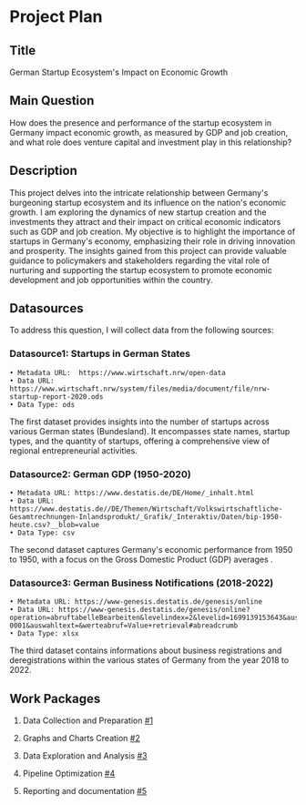 # Project Plan

## Title

German Startup Ecosystem's Impact on Economic Growth

## Main Question

How does the presence and performance of the startup ecosystem in Germany impact economic growth, as measured by GDP and job creation, and what role does venture capital and investment play in this relationship?

## Description

This project delves into the intricate relationship between Germany's burgeoning startup ecosystem and its influence on the nation's economic growth. I am exploring the dynamics of new startup creation and the investments they attract and their impact on critical economic indicators such as GDP and job creation.
My objective is to highlight the importance of startups in Germany's economy, emphasizing their role in driving innovation and prosperity. The insights gained from this project can provide valuable guidance to policymakers and stakeholders regarding the vital role of nurturing and supporting the startup ecosystem to promote economic development and job opportunities within the country.


## Datasources

To address this question,  I will collect data from the following sources:

### Datasource1: Startups in German States
	• Metadata URL:  https://www.wirtschaft.nrw/open-data
	• Data URL:  https://www.wirtschaft.nrw/system/files/media/document/file/nrw-startup-report-2020.ods
	• Data Type: ods
The first dataset provides insights into the number of startups across various German states (Bundesland). It encompasses state names, startup types, and the quantity of startups, offering a comprehensive view of regional entrepreneurial activities.

### Datasource2: German GDP (1950-2020)
	• Metadata URL: https://www.destatis.de/DE/Home/_inhalt.html
	• Data URL: https://www.destatis.de//DE/Themen/Wirtschaft/Volkswirtschaftliche-Gesamtrechnungen-Inlandsprodukt/_Grafik/_Interaktiv/Daten/bip-1950-heute.csv?__blob=value
	• Data Type: csv
The second dataset captures Germany's economic performance from 1950 to 1950, with a focus on the Gross Domestic Product (GDP) averages .

### Datasource3: German Business Notifications (2018-2022)
	• Metadata URL: https://www-genesis.destatis.de/genesis/online
	• Data URL: https://www-genesis.destatis.de/genesis/online?operation=abruftabelleBearbeiten&levelindex=2&levelid=1699139153643&auswahloperation=abruftabelleAuspraegungAuswaehlen&auswahlverzeichnis=ordnungsstruktur&auswahlziel=werteabruf&code=52311-0001&auswahltext=&werteabruf=Value+retrieval#abreadcrumb
	• Data Type: xlsx
The third dataset contains informations about business registrations and deregistrations within the various states of Germany from the year 2018 to 2022. 

<!-- Note : I'm still looking for other datasets to answer my question . -->

## Work Packages

1. Data Collection and Preparation [#1][i1]

2. Graphs and Charts Creation [#2][i2]

3. Data Exploration and Analysis [#3][i3]

4. Pipeline  Optimization [#4][i4]

5. Reporting and documentation [#5][i5]

[i1]: https://github.com/lyndanajjar/made-template/issues/1
[i2]: https://github.com/lyndanajjar/made-template/issues/2
[i3]: https://github.com/lyndanajjar/made-template/issues/3
[i4]: https://github.com/lyndanajjar/made-template/issues/4
[i5]: https://github.com/lyndanajjar/made-template/issues/5
